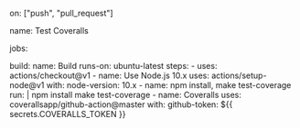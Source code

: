 on: ["push", "pull_request"]

name: Test Coveralls

jobs:

  build:
    name: Build
    runs-on: ubuntu-latest
    steps:
    - uses: actions/checkout@v1
    - name: Use Node.js 10.x
      uses: actions/setup-node@v1
      with:
        node-version: 10.x
    - name: npm install, make test-coverage
      run: |
        npm install
        make test-coverage
    - name: Coveralls
      uses: coverallsapp/github-action@master
      with:
        github-token: ${{ secrets.COVERALLS_TOKEN }}